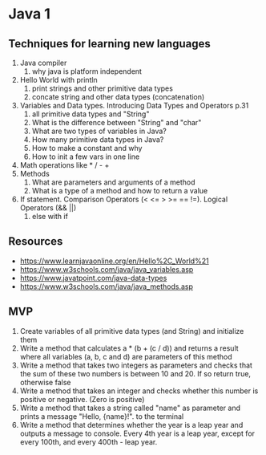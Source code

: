 # Java 1

## Techniques for learning new languages

1. Java compiler
    1. why java is platform independent
2. Hello World with println
    1. print strings and other primitive data types
    2. concate string and other data types (concatenation)
3. Variables and Data types. Introducing Data Types and Operators p.31
    1. all primitive data types and "String"
    2. What is the difference between "String" and "char"
    3. What are two types of variables in Java?
    4. How many primitive data types in Java?
    5. How to make a constant and why
    6. How to init a few vars in one line
4. Math operations like \* / - +
5. Methods
    1. What are parameters and arguments of a method
    2. What is a type of a method and how to return a value
6. If statement. Comparison Operators (< <= > >= == !=). Logical Operators (&& ||)
    1. else with if

## Resources

* https://www.learnjavaonline.org/en/Hello%2C_World%21
* https://www.w3schools.com/java/java_variables.asp
* https://www.javatpoint.com/java-data-types
* https://www.w3schools.com/java/java_methods.asp

## MVP

1. Create variables of all primitive data types (and String) and initialize them
2. Write a method that calculates a \* (b + (c / d)) and returns a result where all variables (a, b, c and d) are parameters of this method
3. Write a method that takes two integers as parameters and checks that the sum of these two numbers is between 10 and 20. If so return true, otherwise false
4. Write a method that takes an integer and checks whether this number is positive or negative. (Zero is positive)
5. Write a method that takes a string called "name" as parameter and prints a message "Hello, {name}!". to the terminal
6. Write a method that determines whether the year is a leap year and outputs a message to console. Every 4th year is a leap year, except for every 100th, and every 400th - leap year.
